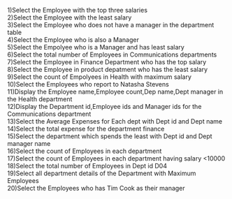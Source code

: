 1)Select the Employee with the top three salaries				
2)Select the Employee with the least salary				
3)Select the Employee who does not have a manager in the department table		
4)Select the Employee who is also a Manager				
5)Select the Empolyee who is a Manager and has least salary				
6)Select the total number of Employees in Communications departments
7)Select the Employee in Finance Department who has the top salary	
8)Select the Employee in product depatment who has the least salary			
9)Select the count of Empolyees in Health with maximum salary				
10)Select the Employees who report to Natasha Stevens				
11)Display the Employee name,Employee count,Dep name,Dept manager in the Health department				
12)Display the Department id,Employee ids and Manager ids for the Communications department				
13)Select the Average Expenses for Each dept with Dept id and Dept name		
14)Select the total expense for the department finance				
15)Select the department which spends the least with Dept id and Dept manager name	
16)Select the count of Employees in each department				
17)Select the count of Employees in each department having salary <10000
18)Select the total number of Employees in Dept id D04				
19)Select all department details of the Department with Maximum Employees	
20)Select the Employees who has Tim Cook as their manager
